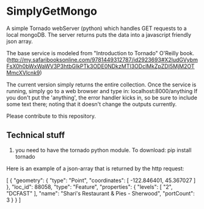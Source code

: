 SimplyGetMongo
==============

A simple Tornado webServer (python) which handles GET requests to a local mongoDB. The server returns puts the data into a javascript friendly json array.

The base service is modeled from "Introduction to Tornado" O'Reilly book.  (http://my.safaribooksonline.com/9781449312787/id2923693#X2ludGVybmFsX0h0bWxWaWV3P3htbGlkPTk3ODE0NDkzMTI3ODclMkZpZDI5MjM2OTMmcXVlcnk9)


The current version simply returns the entire collection. Once the service is running, simply go to a web browser and type in:   localhost:8000/anything
If you don't put the 'anything', the error handler kicks in, so be sure to include some text there; noting that it doesn't change the outputs currently.

Please contribute to this repository.


## Technical stuff
1) you need to have the tornado python module.
			To download:     pip install tornado

Here is an example of a json-array that is returned by the http request:

[
    {
        "geometry": {
            "type": "Point",
            "coordinates": [
                -122.846401,
                45.367027
            ]
        },
        "loc_id": 88058,
        "type": "Feature",
        "properties": {
            "levels": [
                "2",
                "DCFAST"
            ],
            "name": "Shari's Restaurant & Pies - Sherwood",
            "portCount": 3
        }
    }
]